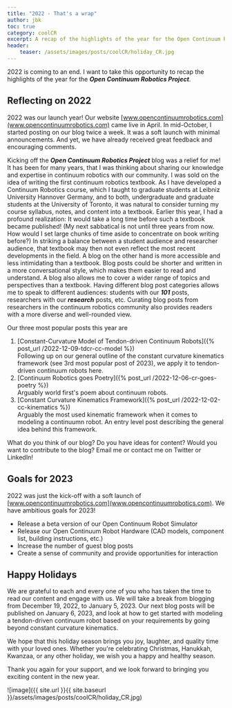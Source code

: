 ```yaml
---
title: "2022 - That's a wrap"
author: jbk
toc: true
category: coolCR
excerpt: A recap of the highlights of the year for the Open Continuum Robotics Project.
header:
    teaser: /assets/images/posts/coolCR/holiday_CR.jpg
---
```

2022 is coming to an end. I want to take this opportunity to recap the highlights of the year for the ***Open Continuum Robotics Project***. 

## Reflecting on 2022
2022 was our launch year! Our website [www.opencontinuumrobotics.com](www.opencontinuumrobotics.com) came live in April. In mid-October, I started posting on our blog twice a week. It was a soft launch with minimal announcements. And yet, we have already received great feedback and encouraging comments. 

Kicking off the ***Open Continuum Robotics Project*** blog was a relief for me! It has been for many years, that I was thinking about sharing our knowledge and expertise in continuum robotics with our community. I was sold on the idea of writing the first continuum robotics textbook. As I have developed a Continuum Robotics course, which I taught to graduate students at Leibniz University Hannover Germany, and to both, undergraduate and graduate students at the University of Toronto, it was natural to consider turning my course syllabus, notes, and content into a textbook. Earlier this year, I had a profound realization: It would take a long time before such a textbook became published! (My next sabbatical is not until three years from now. How would I set large chunks of time aside to concentrate on book writing before?) In striking a balance between a student audience and researcher audience, that textbook may then not even reflect the most recent developments in the field. A blog on the other hand is more accessible and less intimidating than a textbook. Blog posts could be shorter and written in a more conversational style, which makes them easier to read and understand. A blog also allows me to cover a wider range of topics and perspectives than a textbook. Having different blog post categories allows me to speak to different audiences: students with our ***101*** posts, researchers with our ***research*** posts, etc. Curating blog posts from researchers in the continuum robotics community also provides readers with a more diverse and well-rounded view. 

Our three most popular posts this year are
1. [Constant-Curvature Model of Tendon-driven Continuum Robots]({% post_url /2022-12-09-tdcr-cc-model %})\
Following up on our general outline of the constant curvature kinematics framework (see 3rd most popular post of 2023), we apply it to tendon-driven continuum robots here.
2. [Continuum Robotics goes Poetry]({% post_url /2022-12-06-cr-goes-poetry %})\
Arguably world first's poem about continuum robots. 
3. [Constant Curvature Kinematics Framework]({% post_url /2022-12-02-cc-kinematics %})\
Arguably the most used kinematic framework when it comes to modeling a continuumn robot. An entry level post describing the general idea behind this framework.

What do you think of our blog? Do you have ideas for content? Would you want to contribute to the blog? Email me or contact me on Twitter or LinkedIn!

## Goals for 2023
2022 was just the kick-off with a soft launch of [www.opencontinuumrobotics.com](www.opencontinuumrobotics.com). We have ambitious goals for 2023!
- Release a beta version of our Open Continuum Robot Simulator
- Release our Open Continuum Robot Hardware (CAD models, component list, building instructions, etc.)
- Increase the number of guest blog posts
- Create a sense of community and provide opportunities for interaction 

## Happy Holidays
We are grateful to each and every one of you who has taken the time to read our content and engage with us. We will take a break from blogging from December 19, 2022, to January 5, 2023. Our next blog posts will be published on January 6, 2023, and look at how to get started with modeling a tendon-driven continuum robot based on your requirements by going beyond constant curvature kinematics.

We hope that this holiday season brings you joy, laughter, and quality time with your loved ones. Whether you're celebrating Christmas, Hanukkah, Kwanzaa, or any other holiday, we wish you a happy and healthy season. 

Thank you again for your support, and we look forward to bringing you exciting content in the new year.

![image]({{ site.url }}{{ site.baseurl }}/assets/images/posts/coolCR/holiday_CR.jpg)